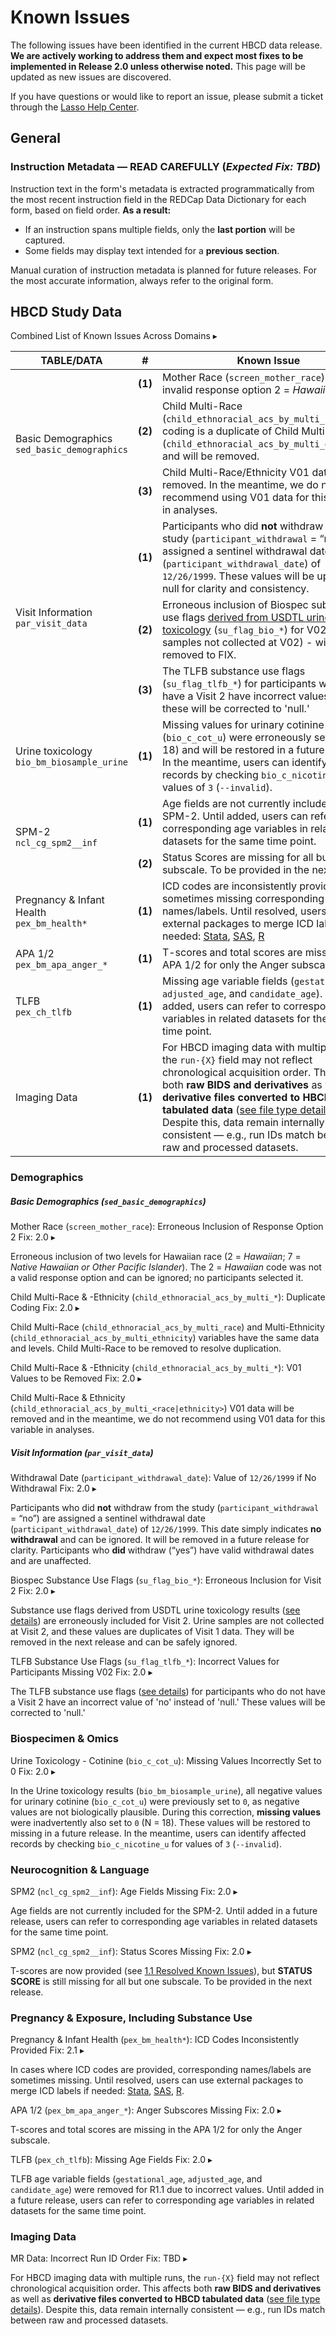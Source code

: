 # Known Issues

The following issues have been identified in the current HBCD data release. **We are actively working to address them and expect most fixes to be implemented in Release 2.0 unless otherwise noted.** This page will be updated as new issues are discovered.  

If you have questions or would like to report an issue, please submit a ticket through the [Lasso Help Center](https://nbdc.lassoinformatics.com/issue-tracker).

## General

### Instruction Metadata — READ CAREFULLY (*Expected Fix: TBD*)

Instruction text in the form's metadata is extracted programmatically from the most recent instruction field in the REDCap Data Dictionary for each form, based on field order. **As a result:**

*   If an instruction spans multiple fields, only the **last portion** will be captured.
*   Some fields may display text intended for a **previous section**.

Manual curation of instruction metadata is planned for future releases. For the most accurate information, always refer to the original form.

## HBCD Study Data

<div id="knownissues-all" class="table-banner" onclick="toggleCollapse(this)">
  <span class="emoji"><i class="fas fa-bug"></i></span>
  <span class="text-with-link">
  <span class="text">Combined List of Known Issues Across Domains</span>
  <a class="anchor-link" href="#knownissues-all" title="Copy link">
  <i class="fa-solid fa-link"></i>
  </a>
  </span>
  <span class="arrow">▸</span>
</div>
<div class="table-collapsible-content">
<table class="compact-table-no-vertical-lines">
<thead>
  <tr>
    <th style="width: 20%;">TABLE/DATA</th>
    <th style="width: 1%; text-align: center;">#</th>
    <th>Known Issue</th>
  </tr>
</thead>
<tbody>
<tr>
  <td rowspan="3">
    <div class="icon-text-block">
      <a href="../../instruments/#demo" target="_blank">
        <i class="fas fa-id-card" style="font-size: 1.3em;"></i>
      </a>
      <div class="text-block">
        Basic Demographics<br>
        <code>sed_basic_demographics</code>
      </div>
    </div>
  </td>
  <td><b>(1)</b></td> 
  <td>Mother Race (<code>screen_mother_race</code>) contains invalid response option 2 = <i>Hawaiian</i>.</td>
</tr>
<tr>
    <td><b>(2)</b></td> 
  <td style="word-wrap: break-word; white-space: normal;">
  Child Multi-Race (<code>child_ethnoracial_acs_by_multi_race</code>) coding is a duplicate of Child Multi-Ethnicity (<code>child_ethnoracial_acs_by_multi_ethnicity</code>) and will be removed.
  </td>
</tr>
<tr>
<td><b>(3)</b></td> 
<td style="word-wrap: break-word; white-space: normal;">
Child Multi-Race/Ethnicity V01 data will be removed. In the meantime, we do not recommend using V01 data for this variable in analyses.
</td>
</tr>
<tr>
<td rowspan="3">
  <div class="icon-text-block"><a href="../../instruments/#demo" target="_blank"><i class="fas fa-id-card" style="font-size: 1.3em;"></i></a>
  <div class="text-block">Visit Information<br><code>par_visit_data</code></div>
</div>
</td>
<td><b>(1)</b></td> 
<td style="word-wrap: break-word; white-space: normal;">
  Participants who did <b>not</b> withdraw from the study (<code>participant_withdrawal</code> = “no”) are assigned a sentinel withdrawal date (<code>participant_withdrawal_date</code>) of <code>12/26/1999</code>. These values will be updated to null for clarity and consistency.
</td>
</tr>
<tr>
<td><b>(2)</b></td> 
<td style="word-wrap: break-word; white-space: normal;">
Erroneous inclusion of Biospec substance use flags <a href="../../instruments/demo/visitinfo/#substance-use-flags">derived from USDTL urine toxicology</a> (<code>su_flag_bio_*</code>) for V02 (urine samples not collected at V02) - will be removed to FIX.
</td>
</tr>
<tr>
<td><b>(3)</b></td> 
<td style="word-wrap: break-word; white-space: normal;">
The TLFB substance use flags (<code>su_flag_tlfb_*</code>) for participants who do not have a Visit 2 have incorrect values of 'no:' these will be corrected to 'null.'
</td>
</tr>
<tr>
<td>
<div class="icon-text-block"><a href="../../instruments/#biospec" target="_blank"><i class="fa fa-vial" style="font-size: 1.3em;"></i></a>
<div class="text-block">Urine toxicology<br><code>bio_bm_biosample_urine</code>
</div>
</div>
</td>
  <td><b>(1)</b></td> 
  <td style="word-wrap: break-word; white-space: normal;">
  Missing values for urinary cotinine (<code>bio_c_cot_u</code>) were erroneously set to <code>0</code> (N = 18) and will be restored in a future release. In the meantime, users can identify affected records by checking <code>bio_c_nicotine_u</code> for values of <code>3</code> (<code>--invalid</code>).
</td>
</tr>
<tr>
  <td rowspan="2">
    <div class="icon-text-block">
      <a href="../../instruments/#neurocog" target="_blank"><i class="fa-solid fa-puzzle-piece" style="font-size: 1.3em;"></i></a>
      <div class="text-block">SPM-2<br><code>ncl_cg_spm2__inf</code>
      </div>
    </div>
  </td>
  <td><b>(1)</b></td> 
  <td style="word-wrap: break-word; white-space: normal;">
  Age fields are not currently included for the SPM-2. Until added, users can refer to corresponding age variables in related datasets for the same time point.
</td>
</tr>
<tr>
  <td><b>(2)</b></td> 
  <td style="word-wrap: break-word; white-space: normal;">
  Status Scores are missing for all but one subscale. To be provided in the next release.
</td>
</tr>
<tr>
  <td>
    <div class="icon-text-block">
      <a href="../../instruments/#pex" target="_blank"><i class="fa-solid fa-baby" style="font-size: 1.3em;"></i></a>
      <div class="text-block">Pregnancy & Infant Health<br><code>pex_bm_health*</code>
      </div>
    </div>
  </td>
  <td><b>(1)</b></td> 
  <td style="word-wrap: break-word; white-space: normal;">
  ICD codes are inconsistently provided, sometimes missing corresponding names/labels. Until resolved, users can use external packages to merge ICD labels if needed: <a href="https://www.stata.com/features/overview/icd/">Stata</a>, <a href="https://hcup-us.ahrq.gov/toolssoftware/ccsr/dxccsr.jsp">SAS</a>, <a href="https://www.rdocumentation.org/packages/icd/versions/3.3">R</a>
</td>
</tr>
<tr>
  <td>
    <div class="icon-text-block">
      <a href="../../instruments/#pex" target="_blank"><i class="fa-solid fa-baby" style="font-size: 1.3em;"></i></a>
      <div class="text-block">APA 1/2<br><code>pex_bm_apa_anger_*</code>
      </div>
    </div>
  </td>
  <td><b>(1)</b></td> 
  <td style="word-wrap: break-word; white-space: normal;">
  T-scores and total scores are missing in the APA 1/2 for only the Anger subscale.
</td>
</tr>
<tr>
  <td>
    <div class="icon-text-block">
      <a href="../../instruments/#pex" target="_blank"><i class="fa-solid fa-baby" style="font-size: 1.3em;"></i></a>
      <div class="text-block">TLFB<br><code>pex_ch_tlfb</code>
      </div>
    </div>
  </td>
  <td><b>(1)</b></td> 
  <td style="word-wrap: break-word; white-space: normal;">
  Missing age variable fields (<code>gestational_age</code>, <code>adjusted_age</code>, and <code>candidate_age</code>). Until added, users can refer to corresponding age variables in related datasets for the same time point.
</td>
</tr>
<tr>
  <td>
    <div class="icon-text-block">
      <a href="../../instruments/#mri" target="_blank"><i class="fa fa-brain" style="font-size: 1.3em;"></i></a>
      <div class="text-block">Imaging Data
      </div>
    </div>
  </td>
  <td><b>(1)</b></td> 
  <td style="word-wrap: break-word; white-space: normal;">
  For HBCD imaging data with multiple runs, the <code>run-{X}</code> field may not reflect chronological acquisition order.  
This affects both <b>raw BIDS and derivatives</b> as well as <b>derivative files converted to HBCD tabulated data</b> (<a href="../../datacuration/overview" target="_blank">see file type details</a>). Despite this, data remain internally consistent — e.g., run IDs match between raw and processed datasets.
</td>
</tr>
</tbody>
</table>
</div>

### <a href="../../instruments/#demo" target="_blank"><i class="fas fa-id-card"></i></a> Demographics

##### Basic Demographics (`sed_basic_demographics`)

<div id="mother-race" class="issues-banner" onclick="toggleCollapse(this)">
  <span class="emoji"><i class="fas fa-bug"></i></span>
  <span class="text-with-link">
  <span class="text">Mother Race (<code>screen_mother_race</code>): Erroneous Inclusion of Response Option 2</span>
  <span class="badge">Fix: 2.0</span>
  <a class="anchor-link" href="#mother-race" title="Copy link">
  <i class="fa-solid fa-link"></i>
  </a>
  </span>
  <span class="arrow">▸</span>
</div>
<div class="issues-collapsible-content">
<p>Erroneous inclusion of two levels for Hawaiian race (2 = <i>Hawaiian</i>; 7 = <i>Native Hawaiian or Other Pacific Islander</i>). The 2 = <i>Hawaiian</i> code was not a valid response option and can be ignored; no participants selected it.</p>
</div>

<div id="child-acs-1" class="issues-banner" onclick="toggleCollapse(this)">
  <span class="emoji"><i class="fas fa-bug"></i></span>
  <span class="text-with-link">
  <span class="text">Child Multi-Race & -Ethnicity (<code>child_ethnoracial_acs_by_multi_*</code>): Duplicate Coding</span>
  <span class="badge">Fix: 2.0</span>
  <a class="anchor-link" href="#child-acs-1" title="Copy link">
  <i class="fa-solid fa-link"></i>
  </a>
  </span>
  <span class="arrow">▸</span>
</div>
<div class="issues-collapsible-content">
<p>Child Multi-Race (<code>child_ethnoracial_acs_by_multi_race</code>) and Multi-Ethnicity (<code>child_ethnoracial_acs_by_multi_ethnicity</code>) variables have the same data and levels. Child Multi-Race to be removed to resolve duplication.</p>
</div>

<div id="child-acs-2" class="issues-banner" onclick="toggleCollapse(this)">
  <span class="emoji"><i class="fas fa-bug"></i></span>
  <span class="text-with-link">
  <span class="text">Child Multi-Race & -Ethnicity (<code>child_ethnoracial_acs_by_multi_*</code>): V01 Values to be Removed</span>
  <span class="badge">Fix: 2.0</span>
  <a class="anchor-link" href="#child-acs-2" title="Copy link">
  <i class="fa-solid fa-link"></i>
  </a>
  </span>
  <span class="arrow">▸</span>
</div>
<div class="issues-collapsible-content">
<p>Child Multi-Race & Ethnicity (<code>child_ethnoracial_acs_by_multi_&lt;race|ethnicity&gt;</code>) V01 data will be removed and in the meantime, we do not recommend using V01 data for this variable in analyses.</p>
</div>
<p></p>

##### Visit Information (`par_visit_data`)

<div id="visit1" class="issues-banner" onclick="toggleCollapse(this)">
  <span class="emoji"><i class="fas fa-bug"></i></span>
  <span class="text-with-link">
  <span class="text">Withdrawal Date (<code>participant_withdrawal_date</code>): Value of <code>12/26/1999</code> if No Withdrawal</span>
  <span class="badge">Fix: 2.0</span>
  <a class="anchor-link" href="#visit1" title="Copy link">
  <i class="fa-solid fa-link"></i>
  </a>
  </span>
  <span class="arrow">▸</span>
</div>
<div class="issues-collapsible-content">
<p>Participants who did <b>not</b> withdraw from the study (<code>participant_withdrawal</code> = “no”) are assigned a sentinel withdrawal date (<code>participant_withdrawal_date</code>) of <code>12/26/1999</code>. This date simply indicates <b>no withdrawal</b> and can be ignored. It will be removed in a future release for clarity. Participants who <b>did</b> withdraw (“yes”) have valid withdrawal dates and are unaffected.</p>
</div>

<div id="visit-su2" class="issues-banner" onclick="toggleCollapse(this)">
  <span class="emoji"><i class="fas fa-bug"></i></span>
  <span class="text-with-link">
  <span class="text">Biospec Substance Use Flags (<code>su_flag_bio_*</code>): Erroneous Inclusion for Visit 2</span>
  <span class="badge">Fix: 2.0</span>
  <a class="anchor-link" href="#visit-su2" title="Copy link">
  <i class="fa-solid fa-link"></i>
  </a>
  </span>
  <span class="arrow">▸</span>
</div>
<div class="issues-collapsible-content">
<p>Substance use flags derived from USDTL urine toxicology results (<a href="../../instruments/demo/visitinfo/#substance-use-flags">see details</a>) are erroneously included for Visit 2. Urine samples are not collected at Visit 2, and these values are duplicates of Visit 1 data. They will be removed in the next release and can be safely ignored.</p>
</div>

<div id="visit-su3" class="issues-banner" onclick="toggleCollapse(this)">
  <span class="emoji"><i class="fas fa-bug"></i></span>
  <span class="text-with-link">
  <span class="text">TLFB Substance Use Flags (<code>su_flag_tlfb_*</code>): Incorrect Values for Participants Missing V02</span>
  <span class="badge">Fix: 2.0</span>
  <a class="anchor-link" href="#visit-su3" title="Copy link">
  <i class="fa-solid fa-link"></i>
  </a>
  </span>
  <span class="arrow">▸</span>
</div>
<div class="issues-collapsible-content">
<p>The TLFB substance use flags (<a href="../../instruments/demo/visitinfo/#substance-use-flags">see details</a>) for participants who do not have a Visit 2 have an incorrect value of 'no' instead of 'null.' These values will be corrected to 'null.'</p>
</div>


### <a href="../../instruments/#biospec" target="_blank"><i class="fa fa-vial"></i></a> Biospecimen & Omics

<div id="cot-u" class="issues-banner" onclick="toggleCollapse(this)">
  <span class="emoji"><i class="fas fa-bug"></i></span>
  <span class="text-with-link">
  <span class="text">Urine Toxicology - Cotinine (<code>bio_c_cot_u</code>): Missing Values Incorrectly Set to 0</span>
  <span class="badge">Fix: 2.0</span>
  <a class="anchor-link" href="#cot-u" title="Copy link">
  <i class="fa-solid fa-link"></i>
  </a>
  </span>
  <span class="arrow">▸</span>
</div>
<div class="issues-collapsible-content">
<p>In the Urine toxicology results (<code>bio_bm_biosample_urine</code>), all negative values for urinary cotinine (<code>bio_c_cot_u</code>) were previously set to <code>0</code>, as negative values are not biologically plausible. During this correction, <b>missing values</b> were inadvertently also set to <code>0</code> (N = 18). These values will be restored to missing in a future release. In the meantime, users can identify affected records by checking <code>bio_c_nicotine_u</code> for values of <code>3</code> (<code>--invalid</code>).</p>
</div>

### <a href="../../instruments/#neurocog" target="_blank"><i class="fa-solid fa-puzzle-piece"></i></a> Neurocognition & Language

<div id="spm2-1" class="issues-banner" onclick="toggleCollapse(this)">
  <span class="emoji"><i class="fas fa-bug"></i></span>
  <span class="text-with-link">
  <span class="text">SPM2 (<code>ncl_cg_spm2__inf</code>): Age Fields Missing</span>
  <span class="badge">Fix: 2.0</span>
  <a class="anchor-link" href="#spm2-1" title="Copy link">
  <i class="fa-solid fa-link"></i>
  </a>
  </span>
  <span class="arrow">▸</span>
</div>
<div class="issues-collapsible-content">
<p>Age fields are not currently included for the SPM-2. Until added in a future release, users can refer to corresponding age variables in related datasets for the same time point.</p>
</div>

<div id="spm2-2" class="issues-banner" onclick="toggleCollapse(this)">
  <span class="emoji"><i class="fas fa-bug"></i></span>
  <span class="text-with-link">
  <span class="text">SPM2 (<code>ncl_cg_spm2__inf</code>): Status Scores Missing</span>
  <span class="badge">Fix: 2.0</span>
  <a class="anchor-link" href="#spm2-2" title="Copy link">
  <i class="fa-solid fa-link"></i>
  </a>
  </span>
  <span class="arrow">▸</span>
</div>
<div class="issues-collapsible-content">
<p>T-scores are now provided (see <a href="../../changelog/releasenotes/#r1.1ngl">1.1 Resolved Known Issues</a>), but <b>STATUS SCORE</b> is still missing for all but one subscale. To be provided in the next release.</p>
</div>

### <a href="../../instruments/#pex" target="_blank"><i class="fa-solid fa-baby"></i></a> Pregnancy & Exposure, Including Substance Use

<div id="pex" class="issues-banner" onclick="toggleCollapse(this)">
  <span class="emoji"><i class="fas fa-bug"></i></span>
  <span class="text-with-link">
  <span class="text">Pregnancy & Infant Health (<code>pex_bm_health*</code>): ICD Codes Inconsistently Provided</span>
  <span class="badge">Fix: 2.1</span>
  <a class="anchor-link" href="#pex" title="Copy link">
  <i class="fa-solid fa-link"></i>
  </a>
  </span>
  <span class="arrow">▸</span>
</div>
<div class="issues-collapsible-content">
<p>In cases where ICD codes are provided, corresponding names/labels are sometimes missing. Until resolved, users can use external packages to merge ICD labels if needed: <a href="https://www.stata.com/features/overview/icd/">Stata</a>, <a href="https://hcup-us.ahrq.gov/toolssoftware/ccsr/dxccsr.jsp">SAS</a>, <a href="https://www.rdocumentation.org/packages/icd/versions/3.3">R</a>.</p>
</div>

<div id="apa" class="issues-banner" onclick="toggleCollapse(this)">
  <span class="emoji"><i class="fas fa-bug"></i></span>
  <span class="text-with-link">
  <span class="text">APA 1/2 (<code>pex_bm_apa_anger_*</code>): Anger Subscores Missing</span>
  <span class="badge">Fix: 2.0</span>
  <a class="anchor-link" href="#apa" title="Copy link">
  <i class="fa-solid fa-link"></i>
  </a>
  </span>
  <span class="arrow">▸</span>
</div>
<div class="issues-collapsible-content">
<p>T-scores and total scores are missing in the APA 1/2 for only the Anger subscale.</p>
</div>

<div id="tlfb" class="issues-banner" onclick="toggleCollapse(this)">
  <span class="emoji"><i class="fas fa-bug"></i></span>
  <span class="text-with-link">
  <span class="text">TLFB (<code>pex_ch_tlfb</code>): Missing Age Fields</span>
  <span class="badge">Fix: 2.0</span>
  <a class="anchor-link" href="#tlfb" title="Copy link">
  <i class="fa-solid fa-link"></i>
  </a>
  </span>
  <span class="arrow">▸</span>
</div>
<div class="issues-collapsible-content">
<p>TLFB age variable fields (<code>gestational_age</code>, <code>adjusted_age</code>, and <code>candidate_age</code>) were removed for R1.1 due to incorrect values. Until added in a future release, users can refer to corresponding age variables in related datasets for the same time point.</p>
</div>

### <a href="../../instruments/#mri" target="_blank"><i class="fa fa-brain"></i></a> Imaging Data

<div id="mr-runid" class="issues-banner" onclick="toggleCollapse(this)">
  <span class="emoji"><i class="fas fa-bug"></i></span>
  <span class="text-with-link">
  <span class="text">MR Data: Incorrect Run ID Order</span>
  <span class="badge">Fix: TBD</span>
  <a class="anchor-link" href="#mr-runid" title="Copy link">
  <i class="fa-solid fa-link"></i>
  </a>
  </span>
  <span class="arrow">▸</span>
</div>
<div class="issues-collapsible-content">
<p>For HBCD imaging data with multiple runs, the <code>run-{X}</code> field may not reflect chronological acquisition order.  
This affects both <b>raw BIDS and derivatives</b> as well as <b>derivative files converted to HBCD tabulated data</b> (<a href="../../datacuration/overview" target="_blank">see file type details</a>). Despite this, data remain internally consistent — e.g., run IDs match between raw and processed datasets.</p>
</div>

<br>